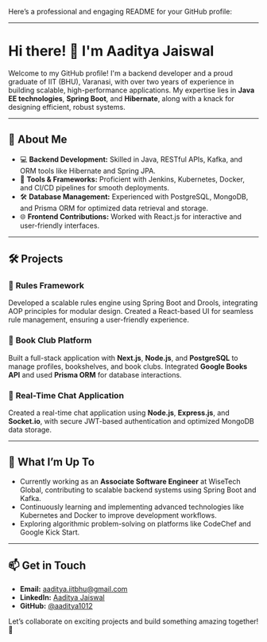 Here’s a professional and engaging README for your GitHub profile:

---

# Hi there! 👋 I'm Aaditya Jaiswal  

Welcome to my GitHub profile! I'm a backend developer and a proud graduate of IIT (BHU), Varanasi, with over two years of experience in building scalable, high-performance applications. My expertise lies in **Java EE technologies**, **Spring Boot**, and **Hibernate**, along with a knack for designing efficient, robust systems.

---

## 🚀 About Me  
- 💻 **Backend Development:** Skilled in Java, RESTful APIs, Kafka, and ORM tools like Hibernate and Spring JPA.  
- 🔧 **Tools & Frameworks:** Proficient with Jenkins, Kubernetes, Docker, and CI/CD pipelines for smooth deployments.  
- 🛠️ **Database Management:** Experienced with PostgreSQL, MongoDB, and Prisma ORM for optimized data retrieval and storage.  
- 🌐 **Frontend Contributions:** Worked with React.js for interactive and user-friendly interfaces.  

---

## 🛠️ Projects  
### 🔹 **Rules Framework**  
Developed a scalable rules engine using Spring Boot and Drools, integrating AOP principles for modular design. Created a React-based UI for seamless rule management, ensuring a user-friendly experience.  

### 🔹 **Book Club Platform**  
Built a full-stack application with **Next.js**, **Node.js**, and **PostgreSQL** to manage profiles, bookshelves, and book clubs. Integrated **Google Books API** and used **Prisma ORM** for database interactions.  

### 🔹 **Real-Time Chat Application**  
Created a real-time chat application using **Node.js**, **Express.js**, and **Socket.io**, with secure JWT-based authentication and optimized MongoDB data storage.  

---

## 🌟 What I’m Up To  
- Currently working as an **Associate Software Engineer** at WiseTech Global, contributing to scalable backend systems using Spring Boot and Kafka.  
- Continuously learning and implementing advanced technologies like Kubernetes and Docker to improve development workflows.  
- Exploring algorithmic problem-solving on platforms like CodeChef and Google Kick Start.  

---

## 📫 Get in Touch  
- **Email:** [aaditya.iitbhu@gmail.com](mailto:aaditya.iitbhu@gmail.com)  
- **LinkedIn:** [Aaditya Jaiswal](https://linkedin.com/in/aaditya-jaiswal-443b051b6)  
- **GitHub:** [@aaditya1012](https://github.com/aaditya1012)  

Let’s collaborate on exciting projects and build something amazing together! 🚀  
